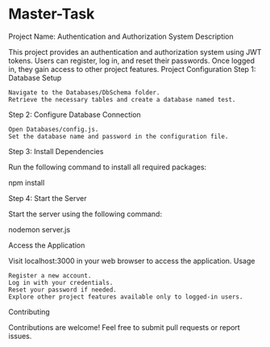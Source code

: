 # Master-Task

Project Name: Authentication and Authorization System
Description

This project provides an authentication and authorization system using JWT tokens. Users can register, log in, and reset their passwords. Once logged in, they gain access to other project features.
Project Configuration
Step 1: Database Setup

    Navigate to the Databases/DbSchema folder.
    Retrieve the necessary tables and create a database named test.

Step 2: Configure Database Connection

    Open Databases/config.js.
    Set the database name and password in the configuration file.

Step 3: Install Dependencies

Run the following command to install all required packages:

npm install

Step 4: Start the Server

Start the server using the following command:

nodemon server.js

Access the Application

Visit localhost:3000 in your web browser to access the application.
Usage

    Register a new account.
    Log in with your credentials.
    Reset your password if needed.
    Explore other project features available only to logged-in users.

Contributing

Contributions are welcome! Feel free to submit pull requests or report issues.
